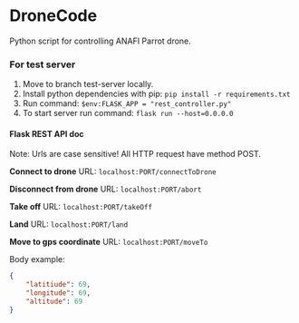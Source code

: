 # DroneCode
Python script for controlling ANAFI Parrot drone.


### For test server
1. Move to branch test-server locally.
2. Install python dependencies with pip: `pip install -r requirements.txt`
2. Run command: `$env:FLASK_APP = "rest_controller.py"`
3. To start server run command: `flask run --host=0.0.0.0`

#### Flask REST API doc
Note: Urls are case sensitive! All HTTP request have method POST.

**Connect to drone**
URL: `localhost:PORT/connectToDrone` 


**Disconnect from drone**
URL: `localhost:PORT/abort` 


**Take off**
URL: `localhost:PORT/takeOff` 


**Land**
URL: `localhost:PORT/land` 


**Move to gps coordinate**
URL: `localhost:PORT/moveTo` 

Body example:
```json
{
    "latitiude": 69,
    "longitude": 69,
    "altitude": 69
}
```
